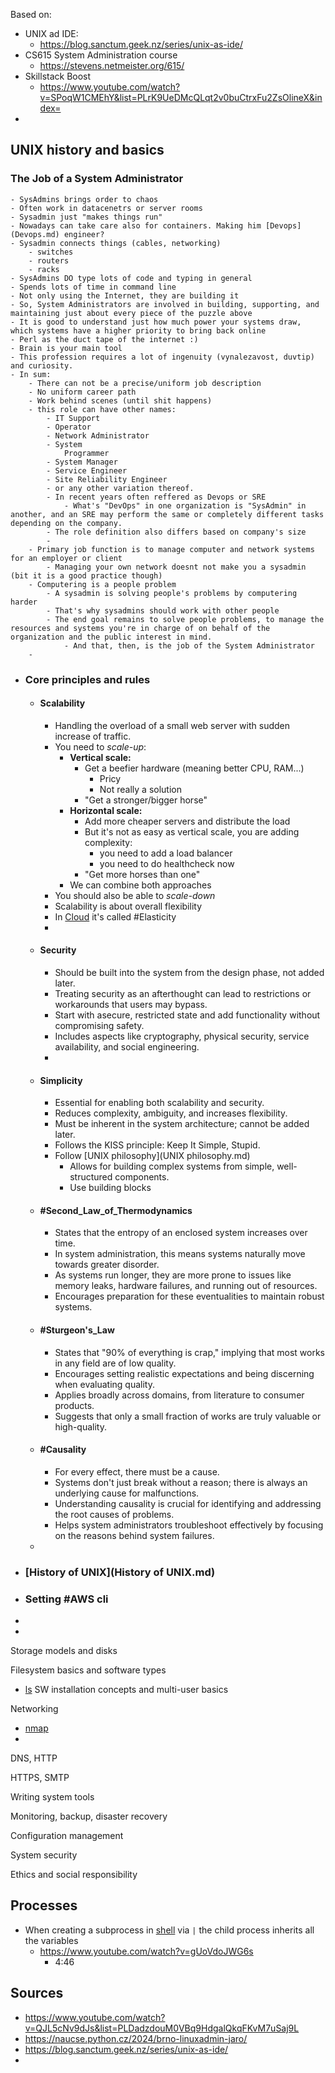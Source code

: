 
Based on:
- UNIX ad IDE:
	- https://blog.sanctum.geek.nz/series/unix-as-ide/
- CS615 System Administration course
	- https://stevens.netmeister.org/615/
- Skillstack Boost
	- https://www.youtube.com/watch?v=SPoqW1CMEhY&list=PLrK9UeDMcQLqt2v0buCtrxFu2ZsOlineX&index=
- 
## UNIX history and basics
### The Job of a System Administrator
	- SysAdmins brings order to chaos
	- Often work in datacenetrs or server rooms
	- Sysadmin just "makes things run"
	- Nowadays can take care also for containers. Making him [Devops](Devops.md) engineer?
	- Sysadmin connects things (cables, networking)
		- switches
		- routers
		- racks
	- SysAdmins DO type lots of code and typing in general
	- Spends lots of time in command line
	- Not only using the Internet, they are building it
	- So, System Administrators are involved in building, supporting, and maintaining just about every piece of the puzzle above
	- It is good to understand just how much power your systems draw, which systems have a higher priority to bring back online
	- Perl as the duct tape of the internet :)
	- Brain is your main tool
	- This profession requires a lot of ingenuity (vynalezavost, duvtip) and curiosity.
	- In sum:
		- There can not be a precise/uniform job description
		- No uniform career path
		- Work behind scenes (until shit happens)
		- this role can have other names:
			- IT Support
			- Operator
			- Network Administrator
			- System
				Programmer
			- System Manager
			- Service Engineer
			- Site Reliability Engineer
			- or any other variation thereof.
			- In recent years often reffered as Devops or SRE
				- What's "DevOps" in one organization is "SysAdmin" in another, and an SRE may perform the same or completely different tasks depending on the company.
			- The role definition also differs based on company's size
			- 
		- Primary job function is to manage computer and network systems for an employer or client
			- Managing your own network doesnt not make you a sysadmin (bit it is a good practice though)
		- Computering is a people problem
			- A sysadmin is solving people's problems by computering harder
			- That's why sysadmins should work with other people
			- The end goal remains to solve people problems, to manage the resources and systems you're in charge of on behalf of the organization and the public interest in mind.
				- And that, then, is the job of the System Administrator
		- 
- ### Core principles and rules
	- #### Scalability
		- Handling the overload of a small web server with sudden increase of traffic.
		- You need to *scale-up*:
			- **Vertical scale:**
				- Get a beefier hardware (meaning better CPU, RAM...)
					- Pricy
					- Not really a solution
				- "Get a stronger/bigger horse"
			- **Horizontal scale:**
				- Add more cheaper servers and distribute the load
				- But it's not as easy as vertical scale, you are adding complexity:
					- you need to add a load balancer
					- you need to do healthcheck now
				- "Get more horses than one"
			- We can combine both approaches
		- You	should also be able to *scale-down*
		- Scalability is about overall flexibility
		- In [Cloud](Cloud.md) it's called #Elasticity
		- 
	- #### Security
		- Should be built into the system from the design phase, not added later.
		- Treating security as an afterthought can lead to restrictions or workarounds that users may bypass.
		- Start with asecure, restricted state and add functionality without compromising safety.
		- Includes aspects like cryptography, physical security, service availability, and social engineering.
		- 
	- #### Simplicity
		- Essential for enabling both scalability and security.
		- Reduces complexity, ambiguity, and increases flexibility.
		- Must be inherent in the system architecture; cannot be added later.
		- Follows the KISS principle: Keep It Simple, Stupid.
		- Follow [UNIX philosophy](UNIX philosophy.md)
			- Allows for building complex systems from simple, well-structured components.
			- Use building blocks
	- #### #Second_Law_of_Thermodynamics
		- States that the entropy of an enclosed system increases over time.
		- In system administration, this means systems naturally move towards greater disorder.
		- As systems run longer, they are more prone to issues like memory leaks, hardware failures, and running out of resources.
		- Encourages preparation for these eventualities to maintain robust systems.
	- #### #Sturgeon's_Law
		- States that "90% of everything is crap," implying that most works in any field are of low quality.
		- Encourages setting realistic expectations and being discerning when evaluating quality.
		- Applies broadly across domains, from literature to consumer products.
		- Suggests that only a small fraction of works are truly valuable or high-quality.
	- #### #Causality
		- For every effect, there must be a cause.
		- Systems don't just break without a reason; there is always an underlying cause for malfunctions.
		- Understanding causality is crucial for identifying and addressing the root causes of problems.
		- Helps system administrators troubleshoot effectively by focusing on the reasons behind system failures.
	- 
- ### [History of UNIX](History of UNIX.md)
- ### Setting #AWS cli
- 
- 
Storage models and disks

Filesystem basics and software types
- [ls](ls.md)
SW installation concepts and multi-user basics

Networking
- [nmap](nmap.md)
- 
DNS, HTTP

HTTPS, SMTP

Writing system tools

Monitoring, backup, disaster recovery

Configuration management

System security

Ethics and social responsibility

## Processes
- When creating a subprocess in [shell](shell.md) via `|` the child process inherits all the variables
	- https://www.youtube.com/watch?v=gUoVdoJWG6s
		- 4:46





## Sources
- https://www.youtube.com/watch?v=QJL5cNv9dJs&list=PLDadzdouM0VBq9HdgalQkqFKvM7uSaj9L
- https://naucse.python.cz/2024/brno-linuxadmin-jaro/
- https://blog.sanctum.geek.nz/series/unix-as-ide/
- 